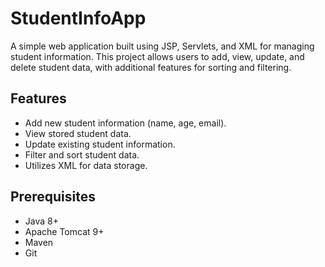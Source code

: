 # StudentInfoApp

A simple web application built using JSP, Servlets, and XML for managing student information. This project allows users to add, view, update, and delete student data, with additional features for sorting and filtering.

## Features
- Add new student information (name, age, email).
- View stored student data.
- Update existing student information.
- Filter and sort student data.
- Utilizes XML for data storage.

 ## Prerequisites
- Java 8+
- Apache Tomcat 9+
- Maven
- Git

